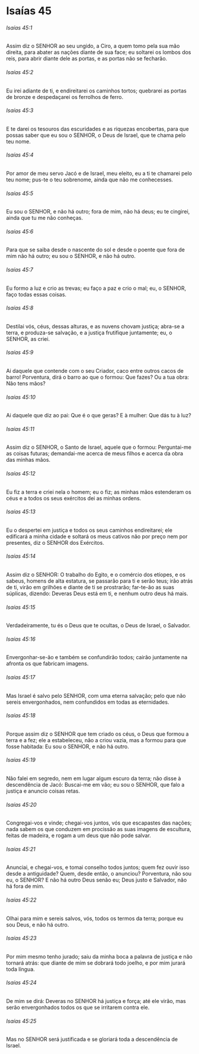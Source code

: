 # Isaías 45

###### Isaías 45:1

Assim diz o SENHOR ao seu ungido, a Ciro, a quem tomo pela sua mão direita, para abater as nações diante de sua face; eu soltarei os lombos dos reis, para abrir diante dele as portas, e as portas não se fecharão.

###### Isaías 45:2

Eu irei adiante de ti, e endireitarei os caminhos tortos; quebrarei as portas de bronze e despedaçarei os ferrolhos de ferro.

###### Isaías 45:3

E te darei os tesouros das escuridades e as riquezas encobertas, para que possas saber que eu sou o SENHOR, o Deus de Israel, que te chama pelo teu nome.

###### Isaías 45:4

Por amor de meu servo Jacó e de Israel, meu eleito, eu a ti te chamarei pelo teu nome; pus-te o teu sobrenome, ainda que não me conhecesses.

###### Isaías 45:5

Eu sou o SENHOR, e não há outro; fora de mim, não há deus; eu te cingirei, ainda que tu me não conheças.

###### Isaías 45:6

Para que se saiba desde o nascente do sol e desde o poente que fora de mim não há outro; eu sou o SENHOR, e não há outro.

###### Isaías 45:7

Eu formo a luz e crio as trevas; eu faço a paz e crio o mal; eu, o SENHOR, faço todas essas coisas.

###### Isaías 45:8

Destilai vós, céus, dessas alturas, e as nuvens chovam justiça; abra-se a terra, e produza-se salvação, e a justiça frutifique juntamente; eu, o SENHOR, as criei.

###### Isaías 45:9

Ai daquele que contende com o seu Criador, caco entre outros cacos de barro! Porventura, dirá o barro ao que o formou: Que fazes? Ou a tua obra: Não tens mãos?

###### Isaías 45:10

Ai daquele que diz ao pai: Que é o que geras? E à mulher: Que dás tu à luz?

###### Isaías 45:11

Assim diz o SENHOR, o Santo de Israel, aquele que o formou: Perguntai-me as coisas futuras; demandai-me acerca de meus filhos e acerca da obra das minhas mãos.

###### Isaías 45:12

Eu fiz a terra e criei nela o homem; eu o fiz; as minhas mãos estenderam os céus e a todos os seus exércitos dei as minhas ordens.

###### Isaías 45:13

Eu o despertei em justiça e todos os seus caminhos endireitarei; ele edificará a minha cidade e soltará os meus cativos não por preço nem por presentes, diz o SENHOR dos Exércitos.

###### Isaías 45:14

Assim diz o SENHOR: O trabalho do Egito, e o comércio dos etíopes, e os sabeus, homens de alta estatura, se passarão para ti e serão teus; irão atrás de ti, virão em grilhões e diante de ti se prostrarão; far-te-ão as suas súplicas, dizendo: Deveras Deus está em ti, e nenhum outro deus há mais.

###### Isaías 45:15

Verdadeiramente, tu és o Deus que te ocultas, o Deus de Israel, o Salvador.

###### Isaías 45:16

Envergonhar-se-ão e também se confundirão todos; cairão juntamente na afronta os que fabricam imagens.

###### Isaías 45:17

Mas Israel é salvo pelo SENHOR, com uma eterna salvação; pelo que não sereis envergonhados, nem confundidos em todas as eternidades.

###### Isaías 45:18

Porque assim diz o SENHOR que tem criado os céus, o Deus que formou a terra e a fez; ele a estabeleceu, não a criou vazia, mas a formou para que fosse habitada: Eu sou o SENHOR, e não há outro.

###### Isaías 45:19

Não falei em segredo, nem em lugar algum escuro da terra; não disse à descendência de Jacó: Buscai-me em vão; eu sou o SENHOR, que falo a justiça e anuncio coisas retas.

###### Isaías 45:20

Congregai-vos e vinde; chegai-vos juntos, vós que escapastes das nações; nada sabem os que conduzem em procissão as suas imagens de escultura, feitas de madeira, e rogam a um deus que não pode salvar.

###### Isaías 45:21

Anunciai, e chegai-vos, e tomai conselho todos juntos; quem fez ouvir isso desde a antiguidade? Quem, desde então, o anunciou? Porventura, não sou eu, o SENHOR? E não há outro Deus senão eu; Deus justo e Salvador, não há fora de mim.

###### Isaías 45:22

Olhai para mim e sereis salvos, vós, todos os termos da terra; porque eu sou Deus, e não há outro.

###### Isaías 45:23

Por mim mesmo tenho jurado; saiu da minha boca a palavra de justiça e não tornará atrás: que diante de mim se dobrará todo joelho, e por mim jurará toda língua.

###### Isaías 45:24

De mim se dirá: Deveras no SENHOR há justiça e força; até ele virão, mas serão envergonhados todos os que se irritarem contra ele.

###### Isaías 45:25

Mas no SENHOR será justificada e se gloriará toda a descendência de Israel.

